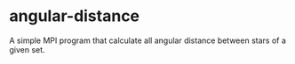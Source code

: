 # angular-distance
A simple MPI program that calculate all angular distance between stars of a given set.
